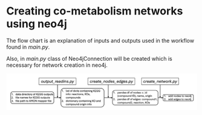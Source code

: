 # Creating co-metabolism networks using neo4j 

The flow chart is an explanation of inputs and outputs used in the workflow found in *main.py*.

Also, in *main.py* class of Neo4jConnection will be created which is necessary for network creation in neo4j.

![workflow](main_workflow.png)